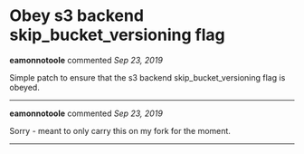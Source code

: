# Obey s3 backend skip_bucket_versioning flag

**eamonnotoole** commented *Sep 23, 2019*

Simple patch to ensure that the s3 backend skip_bucket_versioning flag
is obeyed.
<br />
***


**eamonnotoole** commented *Sep 23, 2019*

Sorry - meant to only carry this on my fork for the moment.
***

